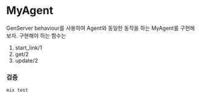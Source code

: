 # MyAgent

GenServer behaviour를 사용하여 Agent와 동일한 동작을 하는 MyAgent를 구현해보자. 구현해야 하는 함수는 

1. start_link/1
1. get/2
1. update/2

### 검증

```
mix test
```